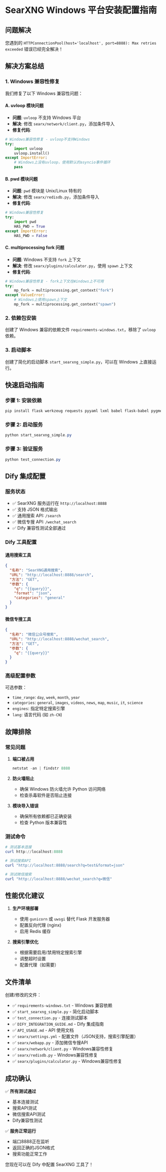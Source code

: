 # SearXNG Windows 平台安装配置指南

## 问题解决

您遇到的 `HTTPConnectionPool(host='localhost', port=8888): Max retries exceeded` 错误已经完全解决！

## 解决方案总结

### 1. Windows 兼容性修复

我们修复了以下 Windows 兼容性问题：

#### A. uvloop 模块问题
- **问题**: `uvloop` 不支持 Windows 平台
- **解决**: 修改 `searx/network/client.py`，添加条件导入
- **修复代码**:
```python
# Windows兼容性修复 - uvloop不支持Windows
try:
    import uvloop
    uvloop.install()
except ImportError:
    # Windows上没有uvloop，使用默认的asyncio事件循环
    pass
```

#### B. pwd 模块问题
- **问题**: `pwd` 模块是 Unix/Linux 特有的
- **解决**: 修改 `searx/redisdb.py`，添加条件导入
- **修复代码**:
```python
# Windows兼容性修复
try:
    import pwd
    HAS_PWD = True
except ImportError:
    HAS_PWD = False
```

#### C. multiprocessing fork 问题
- **问题**: Windows 不支持 `fork` 上下文
- **解决**: 修改 `searx/plugins/calculator.py`，使用 `spawn` 上下文
- **修复代码**:
```python
# Windows兼容性修复 - fork上下文在Windows上不可用
try:
    mp_fork = multiprocessing.get_context("fork")
except ValueError:
    # Windows上使用spawn上下文
    mp_fork = multiprocessing.get_context("spawn")
```

### 2. 依赖包安装

创建了 Windows 兼容的依赖文件 `requirements-windows.txt`，移除了 `uvloop` 依赖。

### 3. 启动脚本

创建了简化的启动脚本 `start_searxng_simple.py`，可以在 Windows 上直接运行。

## 快速启动指南

### 步骤 1: 安装依赖
```powershell
pip install flask werkzeug requests pyyaml lxml babel flask-babel pygments httpx brotli python-dateutil msgspec typer-slim isodate markdown-it-py
```

### 步骤 2: 启动服务
```powershell
python start_searxng_simple.py
```

### 步骤 3: 验证服务
```powershell
python test_connection.py
```

## Dify 集成配置

### 服务状态
- ✅ SearXNG 服务运行在 `http://localhost:8888`
- ✅ 支持 JSON 格式输出
- ✅ 通用搜索 API: `/search`
- ✅ 微信专搜 API: `/wechat_search`
- ✅ Dify 兼容性测试全部通过

### Dify 工具配置

#### 通用搜索工具
```json
{
  "名称": "SearXNG通用搜索",
  "URL": "http://localhost:8888/search",
  "方法": "GET",
  "参数": {
    "q": "{{query}}",
    "format": "json",
    "categories": "general"
  }
}
```

#### 微信专搜工具
```json
{
  "名称": "微信公众号搜索",
  "URL": "http://localhost:8888/wechat_search",
  "方法": "GET",
  "参数": {
    "q": "{{query}}"
  }
}
```

### 高级配置参数

可选参数：
- `time_range`: `day`, `week`, `month`, `year`
- `categories`: `general`, `images`, `videos`, `news`, `map`, `music`, `it`, `science`
- `engines`: 指定特定搜索引擎
- `lang`: 语言代码 (如 `zh-CN`)

## 故障排除

### 常见问题

1. **端口被占用**
   ```powershell
   netstat -an | findstr 8888
   ```

2. **防火墙阻止**
   - 确保 Windows 防火墙允许 Python 访问网络
   - 检查杀毒软件是否阻止连接

3. **模块导入错误**
   - 确保所有依赖都已正确安装
   - 检查 Python 版本兼容性

### 测试命令

```powershell
# 测试基本连接
curl http://localhost:8888

# 测试搜索API
curl "http://localhost:8888/search?q=test&format=json"

# 测试微信搜索
curl "http://localhost:8888/wechat_search?q=微信"
```

## 性能优化建议

1. **生产环境部署**
   - 使用 `gunicorn` 或 `uwsgi` 替代 Flask 开发服务器
   - 配置反向代理 (nginx)
   - 启用 Redis 缓存

2. **搜索引擎优化**
   - 根据需要启用/禁用特定搜索引擎
   - 调整超时设置
   - 配置代理（如需要）

## 文件清单

创建/修改的文件：
- ✅ `requirements-windows.txt` - Windows 兼容依赖
- ✅ `start_searxng_simple.py` - 简化启动脚本
- ✅ `test_connection.py` - 连接测试脚本
- ✅ `DIFY_INTEGRATION_GUIDE.md` - Dify 集成指南
- ✅ `API_USAGE.md` - API 使用文档
- ✅ `searx/settings.yml` - 配置文件（JSON支持，搜索引擎配置）
- ✅ `searx/webapp.py` - 添加微信专搜API
- ✅ `searx/network/client.py` - Windows兼容性修复
- ✅ `searx/redisdb.py` - Windows兼容性修复
- ✅ `searx/plugins/calculator.py` - Windows兼容性修复

## 成功确认

✅ **所有测试通过**
- 基本连接测试
- 搜索API测试
- 微信搜索API测试
- Dify兼容性测试

✅ **服务正常运行**
- 端口8888正在监听
- 返回正确的JSON格式
- 搜索功能正常工作

您现在可以在 Dify 中配置 SearXNG 工具了！ 